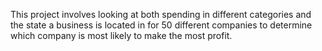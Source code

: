 This project involves looking at both spending in different categories and the state a business is located in for 50 different
companies to determine which company is most likely to make the most profit. 

